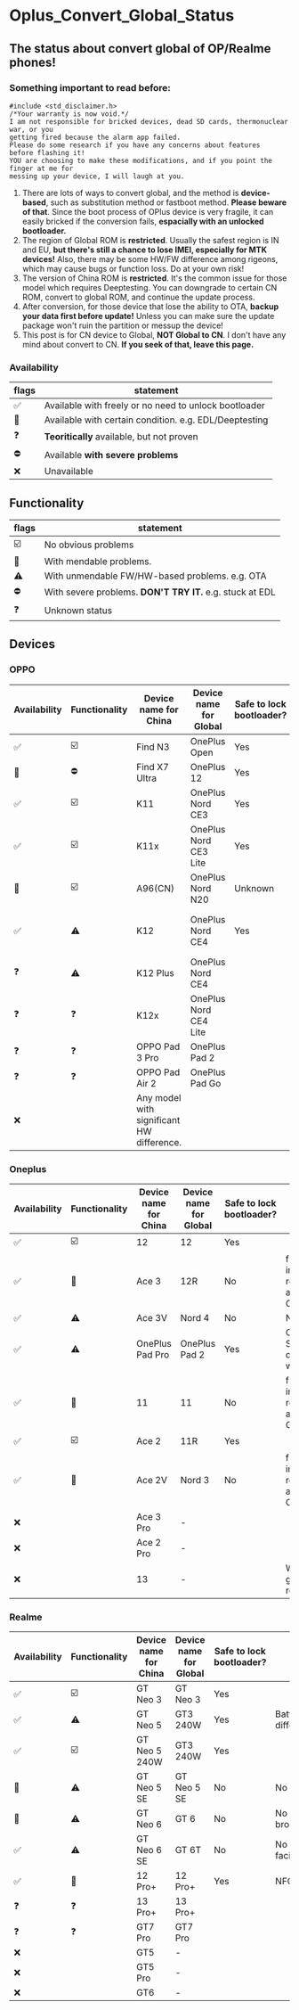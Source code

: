 # Oplus_Convert_Global_Status
## The status about convert global of OP/Realme phones!
### Something important to read before:

```
#include <std_disclaimer.h>
/*Your warranty is now void.*/ 
I am not responsible for bricked devices, dead SD cards, thermonuclear war, or you 
getting fired because the alarm app failed.
Please do some research if you have any concerns about features  before flashing it!
YOU are choosing to make these modifications, and if you point the finger at me for
messing up your device, I will laugh at you.
```

1. There are lots of ways to convert global, and the method is **device-based**, such as substitution method or fastboot method. **Please beware of that**. Since the boot process of OPlus device is very fragile, it can easily bricked if the conversion fails, **espacially with an unlocked bootloader.**
2. The region of Global ROM is **restricted**. Usually the safest region is IN and EU, **but there's still a chance to lose IMEI, especially for MTK devices!** Also, there may be some HW/FW difference among rigeons, which may cause bugs or function loss. Do at your own risk!
3. The version of China ROM is **restricted**. It's the common issue for those model which requires Deeptesting. You can downgrade to certain CN ROM, convert to global ROM, and continue the update process.
4. After conversion, for those device that lose the ability to OTA, **backup your data first before update!** Unless you can make sure the update package won't ruin the partition or messup the device! 
5. This post is for CN device to Global, **NOT Global to CN**. I don't have any mind about convert to CN. **If you seek of that, leave this page.**


### Availability
| flags | statement |
| ----- | -------- |
| ✅ | Available with freely or no need to unlock bootloader |
| 🔼 | Available with certain condition. e.g. EDL/Deeptesting |
| ❓ | **Teoritically** available, but not proven |
| ⛔ | Available **with severe problems** |
| ❌ | Unavailable |

## Functionality
| flags | statement |
| ----- | -------- |
| ☑️ | No obvious problems |
| 💬 | With mendable problems. |
| ⚠️ | With unmendable FW/HW-based problems. e.g. OTA |
| ⛔ | With severe problems. **DON'T TRY IT.** e.g. stuck at EDL  |
| ❓ | Unknown status |

## Devices
### OPPO
| Availability | Functionality | Device name for China | Device name for Global | Safe to lock bootloader? | Notes |
| - | - | - | - | - | - |
|✅|☑️|Find N3|OnePlus Open|Yes||
|🔼|⛔|Find X7 Ultra|OnePlus 12|Yes|No touchscreen|
|✅|☑️|K11|OnePlus Nord CE3|Yes||
|✅|☑️|K11x|OnePlus Nord CE3 Lite|Yes||
|🔼|☑️|A96(CN)|OnePlus Nord N20|Unknown||
|✅|⚠️|K12|OnePlus Nord CE4|Yes|NFC broken since CE4 doesn't have it|
|❓|⚠️|K12 Plus|OnePlus Nord CE4||Battery difference|
|❓|❓|K12x|OnePlus Nord CE4 Lite|||
|❓|❓|OPPO Pad 3 Pro|OnePlus Pad 2
|❓|❓|OPPO Pad Air 2|OnePlus Pad Go
|❌||Any model with significant HW difference. 

### Oneplus
| Availability | Functionality | Device name for China | Device name for Global | Safe to lock bootloader? | Notes |
| - | - | - | - | - | - |
|✅|☑️|12|12|Yes|
|✅|💬|Ace 3|12R|No|flash img is required after OTA|
|✅|⚠️|Ace 3V|Nord 4|No|No OTA|
|✅|⚠️|OnePlus Pad Pro|OnePlus Pad 2|Yes|Oneplus Stylo 2 doesn't work|
|✅|💬|11|11|No|flash img is required after OTA|
|✅|☑️|Ace 2|11R|Yes|
|✅|💬|Ace 2V|Nord 3|No|flash img is required after OTA|
|❌||Ace 3 Pro|-||
|❌||Ace 2 Pro|-||
|❌||13|-||Wait for global release

### Realme
| Availability | Functionality | Device name for China | Device name for Global | Safe to lock bootloader? | Notes |
| - | - | - | - | - | - |
|✅|☑️|GT Neo 3|GT Neo 3|Yes|
|✅|⚠️|GT Neo 5|GT3 240W|Yes|Battery difference|
|✅|☑️|GT Neo 5 240W|GT3 240W|Yes|
|🔼|⚠️|GT Neo 5 SE|GT Neo 5 SE|No|No OTA|
|🔼|⚠️|GT Neo 6|GT 6|No|No OTA, camara broken|
|✅|⚠️|GT Neo 6 SE|GT 6T|No|No facial/fingerprint/
|✅|💬|12 Pro+|12 Pro+|Yes|NFC
|❓|❓|13 Pro+|13 Pro+
|❓|❓|GT7 Pro|GT7 Pro
|❌||GT5|-|
|❌||GT5 Pro|-|
|❌||GT6|-|
